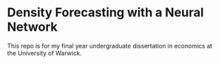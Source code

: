 # Density Forecasting with a Neural Network

This repo is for my final year undergraduate dissertation in economics at the University of Warwick.

